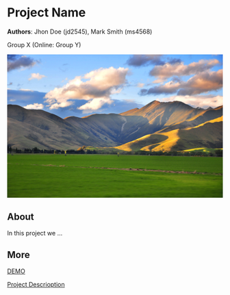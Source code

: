 # Project Name
**Authors**: Jhon Doe (jd2545), Mark Smith (ms4568)

Group X (Online: Group Y) 

![Screenhot](screenshot.jpg)


## About
In this project we ...

## More
[DEMO](https://nyu-vis-fall2018.github.io/project-template/)

[Project Descrioption](project.pdf)
